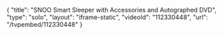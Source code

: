 {
    "title": "SNOO Smart Sleeper with Accessories and Autographed DVD",
    "type": "solo",
    "layout": "iframe-static",
    "videoId": "112330448",
    "url": "\/tvpembed\/112330448"
}